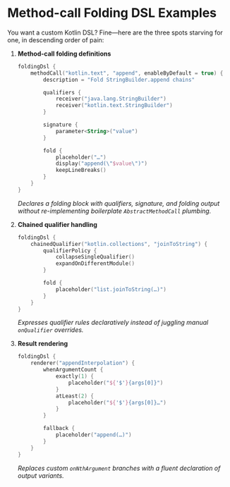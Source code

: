 # Method-call Folding DSL Examples

You want a custom Kotlin DSL? Fine—here are the three spots starving for one, in descending order of pain:

1. **Method-call folding definitions**
   ```kotlin
   foldingDsl {
       methodCall("kotlin.text", "append", enableByDefault = true) {
           description = "Fold StringBuilder.append chains"

           qualifiers {
               receiver("java.lang.StringBuilder")
               receiver("kotlin.text.StringBuilder")
           }

           signature {
               parameter<String>("value")
           }

           fold {
               placeholder("…")
               display("append(\"$value\")")
               keepLineBreaks()
           }
       }
   }
   ```
   *Declares a folding block with qualifiers, signature, and folding output without re-implementing boilerplate `AbstractMethodCall` plumbing.*

2. **Chained qualifier handling**
   ```kotlin
   foldingDsl {
       chainedQualifier("kotlin.collections", "joinToString") {
           qualifierPolicy {
               collapseSingleQualifier()
               expandOnDifferentModule()
           }

           fold {
               placeholder("list.joinToString(…)")
           }
       }
   }
   ```
   *Expresses qualifier rules declaratively instead of juggling manual `onQualifier` overrides.*

3. **Result rendering**
   ```kotlin
   foldingDsl {
       renderer("appendInterpolation") {
           whenArgumentCount {
               exactly(1) {
                   placeholder("${'$'}{args[0]}")
               }
               atLeast(2) {
                   placeholder("${'$'}{args[0]}…")
               }
           }

           fallback {
               placeholder("append(…)")
           }
       }
   }
   ```
   *Replaces custom `onNthArgument` branches with a fluent declaration of output variants.*

